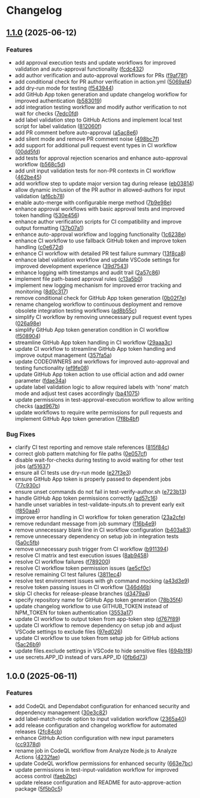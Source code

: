 # Changelog

## [1.1.0](https://github.com/lekman/auto-approve-action/compare/auto-approve-action@v1.0.0...auto-approve-action@v1.1.0) (2025-06-12)


### Features

* add approval execution tests and update workflows for improved validation and auto-approval functionality ([fcdc432](https://github.com/lekman/auto-approve-action/commit/fcdc4323cbcbd92371e28548e9ff90bccffe5460))
* add author verification and auto-approval workflows for PRs ([f9af78f](https://github.com/lekman/auto-approve-action/commit/f9af78fa60232cd5c8f3d07ec165bf192230aaf4))
* add conditional check for PR author verification in action.yml ([5069af4](https://github.com/lekman/auto-approve-action/commit/5069af476eeae66cdaf99b91e4553205c888db17))
* add dry-run mode for testing ([f543944](https://github.com/lekman/auto-approve-action/commit/f543944deb304a43096bf69fdbf1eaccc27a9c56))
* add GitHub App token generation and update changelog workflow for improved authentication ([b583019](https://github.com/lekman/auto-approve-action/commit/b583019cadbefa4abc65e4a838ad83ff66842514))
* add integration testing workflow and modify author verification to not wait for checks ([7edc0fd](https://github.com/lekman/auto-approve-action/commit/7edc0fdb288ddbbf50adf41b6ac66a3736b9535b))
* add label validation step to GitHub Actions and implement local test script for label validation ([812060f](https://github.com/lekman/auto-approve-action/commit/812060faf8face865e72251e70f8a62683e85013))
* add PR comment before auto-approval ([a5ac8e6](https://github.com/lekman/auto-approve-action/commit/a5ac8e631230b685e65294d542efff7d7f0fb619))
* add silent mode and remove PR comment noise ([498bc7f](https://github.com/lekman/auto-approve-action/commit/498bc7fc91d5415b68bc1abc7b6a2927b2748e2d))
* add support for additional pull request event types in CI workflow ([00dd5fd](https://github.com/lekman/auto-approve-action/commit/00dd5fdb54628a509d59352415d3d8551fe999d7))
* add tests for approval rejection scenarios and enhance auto-approval workflow ([b568c5d](https://github.com/lekman/auto-approve-action/commit/b568c5d11e3362b2a0c585dac1c8d7cee13528f0))
* add unit input validation tests for non-PR contexts in CI workflow ([462be45](https://github.com/lekman/auto-approve-action/commit/462be457424e545c9463413d8caa8096cbbfe1a1))
* add workflow step to update major version tag during release ([eb03814](https://github.com/lekman/auto-approve-action/commit/eb03814a0bb25455ced988786c5088465db6579c))
* allow dynamic inclusion of the PR author in allowed-authors for input validation ([af6cb78](https://github.com/lekman/auto-approve-action/commit/af6cb78b08d06de53f3d7c8b76284536ed6fd0c9))
* enable auto-merge with configurable merge method ([7b9e98e](https://github.com/lekman/auto-approve-action/commit/7b9e98e3ef8473eb3f6452b97b1b9fa13a14a14a))
* enhance approval workflows with basic approval tests and improved token handling ([530e456](https://github.com/lekman/auto-approve-action/commit/530e456dff8f2d64734421e74be17a6bc07a2999))
* enhance author verification scripts for CI compatibility and improve output formatting ([37b07a1](https://github.com/lekman/auto-approve-action/commit/37b07a1b65889a7a7cfe888feb313d91a9710962))
* enhance auto-approval workflow and logging functionality ([1c6238e](https://github.com/lekman/auto-approve-action/commit/1c6238ec96f2f72a4fbabc9a3677ea226d45ddf9))
* enhance CI workflow to use fallback GitHub token and improve token handling ([c0e672d](https://github.com/lekman/auto-approve-action/commit/c0e672d956de5908cf5f2ea00f8c6189f9645677))
* enhance CI workflow with detailed PR test failure summary ([13f8ca8](https://github.com/lekman/auto-approve-action/commit/13f8ca800a35640fafde6db0ce886b5467623fcc))
* enhance label validation workflow and update VSCode settings for improved development experience ([39d7543](https://github.com/lekman/auto-approve-action/commit/39d7543085b7621adc1f0cfd80511e98c103fe7c))
* enhance logging with timestamps and audit trail ([2a57c86](https://github.com/lekman/auto-approve-action/commit/2a57c86d24d16b74ead0d19e708802639047d68b))
* implement file path-based approval rules ([c13a5b0](https://github.com/lekman/auto-approve-action/commit/c13a5b03e16715e667ec8dd9b215e2e179092256))
* implement new logging mechanism for improved error tracking and monitoring ([8d0c317](https://github.com/lekman/auto-approve-action/commit/8d0c317b387fe177947f33351f9bec89c30b543f))
* remove conditional check for GitHub App token generation ([0b02f7e](https://github.com/lekman/auto-approve-action/commit/0b02f7e5f56045b747ab25947d6bc5f2f5468a0a))
* rename changelog workflow to continuous deployment and remove obsolete integration testing workflows ([ad8b55c](https://github.com/lekman/auto-approve-action/commit/ad8b55c8374a9c2b700a0edf9f96e47daa55b764))
* simplify CI workflow by removing unnecessary pull request event types ([026a98e](https://github.com/lekman/auto-approve-action/commit/026a98e6d2f3014bee74aa22e2bbde05f2352fbb))
* simplify GitHub App token generation condition in CI workflow ([f508904](https://github.com/lekman/auto-approve-action/commit/f508904e9994e03faa601d942242ad58f13a9559))
* streamline GitHub App token handling in CI workflow ([29aaa3c](https://github.com/lekman/auto-approve-action/commit/29aaa3caca5cf5419d572281e4f3895b01746379))
* update CI workflow to streamline GitHub App token handling and improve output management ([357fa5a](https://github.com/lekman/auto-approve-action/commit/357fa5a7f24074e14e8129c1ba7d2d76b72e4c41))
* update CODEOWNERS and workflows for improved auto-approval and testing functionality ([ef9fe08](https://github.com/lekman/auto-approve-action/commit/ef9fe08793329b33535b1bf7cbcc6dbae1ec8fbf))
* update GitHub App token action to use official action and add owner parameter ([fdae34a](https://github.com/lekman/auto-approve-action/commit/fdae34ab9bf8d41365f6bcfd58d76a44511e0f3f))
* update label validation logic to allow required labels with 'none' match mode and adjust test cases accordingly ([ba41075](https://github.com/lekman/auto-approve-action/commit/ba4107583efeb8a5de2c79defb8e11972d0d6c19))
* update permissions in test-approval-execution workflow to allow writing checks ([aad967b](https://github.com/lekman/auto-approve-action/commit/aad967b1aebcafacc3a68b9aa0263f651ac0d839))
* update workflows to require write permissions for pull requests and implement GitHub App token generation ([7f8b4bf](https://github.com/lekman/auto-approve-action/commit/7f8b4bf72a85b713b2e634c59794035b9ce69319))


### Bug Fixes

* clarify CI test reporting and remove stale references ([815f84c](https://github.com/lekman/auto-approve-action/commit/815f84c82f327950b0ba8c458237279d0b840fbf))
* correct glob pattern matching for file paths ([0e057cf](https://github.com/lekman/auto-approve-action/commit/0e057cf479c899f3a530c2342f8a9ec438dbf18c))
* disable wait-for-checks during testing to avoid waiting for other test jobs ([af51637](https://github.com/lekman/auto-approve-action/commit/af51637d42fea306eaae1766dabc220ad335ded4))
* ensure all CI tests use dry-run mode ([e27f3e3](https://github.com/lekman/auto-approve-action/commit/e27f3e38d4354a75b8f2778de656f567ead0e2ab))
* ensure GitHub App token is properly passed to dependent jobs ([77c930c](https://github.com/lekman/auto-approve-action/commit/77c930c5292e919a2b3c1bef9051f0172779d714))
* ensure unset commands do not fail in test-verify-author.sh ([e723b13](https://github.com/lekman/auto-approve-action/commit/e723b13fcc429b3e9c1b0c19d6c5a3bbabc01016))
* handle GitHub App token permissions correctly ([ad57c16](https://github.com/lekman/auto-approve-action/commit/ad57c1636452c69bb76132a557871cbb37532928))
* handle unset variables in test-validate-inputs.sh to prevent early exit ([f850aa4](https://github.com/lekman/auto-approve-action/commit/f850aa48650f3c7f7410716f8ccdd07c0e800e4a))
* improve error handling in CI workflow for token generation ([23a2cfe](https://github.com/lekman/auto-approve-action/commit/23a2cfe4272d106361911a8af07a087f7fc32b64))
* remove redundant message from job summary ([f16b4e9](https://github.com/lekman/auto-approve-action/commit/f16b4e98063b49aae92c36d556d22f004add6c6f))
* remove unnecessary blank line in CI workflow configuration ([b403a83](https://github.com/lekman/auto-approve-action/commit/b403a83444cf9be156569666ac6ed2a8c7b562f9))
* remove unnecessary dependency on setup job in integration tests ([5a0c5fb](https://github.com/lekman/auto-approve-action/commit/5a0c5fb89b84907d484bf643dfce3b93d9fb0c31))
* remove unnecessary push trigger from CI workflow ([b911394](https://github.com/lekman/auto-approve-action/commit/b9113943de6534f2cbe31db7d95316e7a8558502))
* resolve CI matrix and test execution issues ([8ab9458](https://github.com/lekman/auto-approve-action/commit/8ab94580335c9d21101b8542cbebc17f7c7f4ab5))
* resolve CI workflow failures ([f789200](https://github.com/lekman/auto-approve-action/commit/f78920099ff9865539161c61dcdf1cc12e827feb))
* resolve CI workflow token permission issues ([ae5cf0c](https://github.com/lekman/auto-approve-action/commit/ae5cf0c85bb31fa6da68f7cfacc66f254ea6aba3))
* resolve remaining CI test failures ([3811ec4](https://github.com/lekman/auto-approve-action/commit/3811ec42d477ed1d55267477dbf363b21200d01a))
* resolve test environment issues with gh command mocking ([a43d3e9](https://github.com/lekman/auto-approve-action/commit/a43d3e95611ce2f2012e12f744436f44bdab049f))
* resolve token passing issues in CI workflow ([346d46b](https://github.com/lekman/auto-approve-action/commit/346d46bbecb058e1f95429c6da4177861b8b1ffd))
* skip CI checks for release-please branches ([d3479a4](https://github.com/lekman/auto-approve-action/commit/d3479a4adbc26fe358c2fce4e06cb00872b0d4d2))
* specify repository name for GitHub App token generation ([78b35f4](https://github.com/lekman/auto-approve-action/commit/78b35f4279d71357a50d7c28878eb10ec307ba91))
* update changelog workflow to use GITHUB_TOKEN instead of NPM_TOKEN for token authentication ([3553a17](https://github.com/lekman/auto-approve-action/commit/3553a1735940f167900fbdaafd289a4b6938bc6b))
* update CI workflow to output token from app-token step ([d767f89](https://github.com/lekman/auto-approve-action/commit/d767f89c9097307061f80b3aa26de3d5f210fac1))
* update CI workflow to remove dependency on setup job and adjust VSCode settings to exclude files ([97ed026](https://github.com/lekman/auto-approve-action/commit/97ed0266fe91ff572503522d188af763cb0e19fb))
* update CI workflow to use token from setup job for GitHub actions ([5ac26b9](https://github.com/lekman/auto-approve-action/commit/5ac26b954658c51692440a1c5e65fc13e5c6c96d))
* update files.exclude settings in VSCode to hide sensitive files ([694b1f8](https://github.com/lekman/auto-approve-action/commit/694b1f8842fb5a5f71b49550bc750f1d633f6b43))
* use secrets.APP_ID instead of vars.APP_ID ([0fb6d73](https://github.com/lekman/auto-approve-action/commit/0fb6d734b5f2aef69a8047e824619cadee9ed6a9))

## 1.0.0 (2025-06-11)


### Features

* add CodeQL and Dependabot configuration for enhanced security and dependency management ([30e3c82](https://github.com/lekman/auto-approve-action/commit/30e3c82b8c3b2d7957ec36d70ea3ffefef763887))
* add label-match-mode option to input validation workflow ([2365a40](https://github.com/lekman/auto-approve-action/commit/2365a4081aece304e14e0cdfd1bb978fc5e01080))
* add release configuration and changelog workflow for automated releases ([2fc84cb](https://github.com/lekman/auto-approve-action/commit/2fc84cbe6f9067d617e96b2f9f8f33483ae5b860))
* enhance GitHub Action configuration with new input parameters ([cc9378d](https://github.com/lekman/auto-approve-action/commit/cc9378d638fa3da3eb00f15a0abde5b736b812bc))
* rename job in CodeQL workflow from Analyze Node.js to Analyze Actions ([4232fae](https://github.com/lekman/auto-approve-action/commit/4232fae440f248fed287616befb5629e1ea49aa5))
* update CodeQL workflow permissions for enhanced security ([663e7bc](https://github.com/lekman/auto-approve-action/commit/663e7bce8dd1fcc1155d9fae2c9d96adef2bb991))
* update permissions in test-input-validation workflow for improved access control ([faeb2bc](https://github.com/lekman/auto-approve-action/commit/faeb2bc2546a8606e3e3402a1b8c218828966a4a))
* update release configuration and README for auto-approve-action package ([5f5b0c5](https://github.com/lekman/auto-approve-action/commit/5f5b0c55f2af265f9a85821f54bcd63b53960362))

